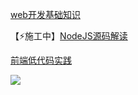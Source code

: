 [web开发基础知识](https://github.com/wengzhisong-hz/web-development-basics)

【⚡施工中】[NodeJS源码解读](https://github.com/wengzhisong-hz/learning-nodejs)

[前端低代码实践](https://github.com/wengzhisong-hz/fe-lowcode)


<img src="https://visitor-badge.glitch.me/badge?page_id=wengzhisong-hz.wengzhisong-hz" />

